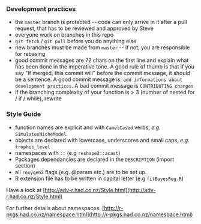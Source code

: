 ### Development practices

- the `master` branch is protected -- code can only arrive in it after a pull request, that has to be reviewed and approved by Steve
- everyone work on branches in this repo
- `git fetch` / `git pull` before you do anything else
- new branches must be made from `master` -- if not, you are responsible for rebasing
- good commit messages are 72 chars on the first line and explain what has been done in the imperative tone. A good rule of thumb is that if you say "If merged, this commit will" before the commit message, it should be a sentence. A good commit message is: `add informations about development practices`. A bad commit message is `CONTRIBUTING changes`
- if the branching complexity of your function is > 3 (number of nested for / if / while), rewrite

### Style Guide

- function names are explicit and with `CamelCased` verbs, *e.g.* `SimulatesNicheModel`.
- objects are declared with lowercase, underscores and small caps, *e.g.* `trophic_level`
- namespaces with `::` (e.g `reshape2::acast`)
- Packages dependancies are declared in the `DESCRIPTION` (import section)
- all `roxygen2` flags (e.g. @param etc.) are to be set up.
- R extension file has to be written in capital letter (e.g `fitBayesReg.R`)

Have a look at [http://adv-r.had.co.nz/Style.html](http://adv-r.had.co.nz/Style.html)

For further details about namespaces: [http://r-pkgs.had.co.nz/namespace.html](http://r-pkgs.had.co.nz/namespace.html)
